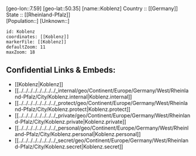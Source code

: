 ﻿---
location: [50.35,7.59] 
mapzoom: [7,12] 
mapmarker: city 
type: City
tags:
- geo/City


SpocWebEntityId: 31523
isDeleted: false
confidential: public

---
[geo-lon::7.59] 
[geo-lat::50.35] 
[name::Koblenz] 
Country :: [[Germany]]  
State :: [[Rheinland-Pfalz]]  
[Population::] 
[Unknown::] 


```leaflet
id: Koblenz
coordinates: [[Koblenz]] 
markerFile: [[Koblenz]] 
defaultZoom: 11 
maxZoom: 18
```


## Confidential Links & Embeds: 
- [[Koblenz|Koblenz]]  
- [[../../../../../../../../_internal/geo/Continent/Europe/Germany/West/Rheinland-Pfalz/City/Koblenz.internal|Koblenz.internal]] 
- [[../../../../../../../../_protect/geo/Continent/Europe/Germany/West/Rheinland-Pfalz/City/Koblenz.protect|Koblenz.protect]] 
- [[../../../../../../../../_private/geo/Continent/Europe/Germany/West/Rheinland-Pfalz/City/Koblenz.private|Koblenz.private]] 
- [[../../../../../../../../_personal/geo/Continent/Europe/Germany/West/Rheinland-Pfalz/City/Koblenz.personal|Koblenz.personal]] 
- [[../../../../../../../../_secret/geo/Continent/Europe/Germany/West/Rheinland-Pfalz/City/Koblenz.secret|Koblenz.secret]] 
